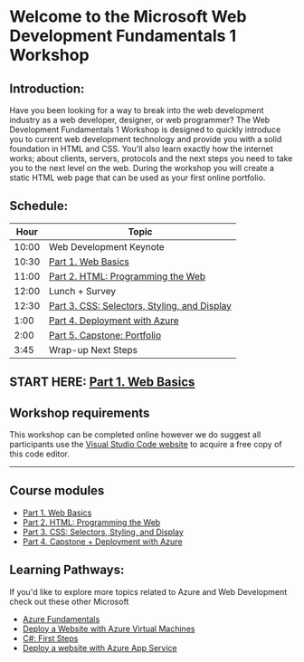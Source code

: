 # Welcome to the Microsoft Web Development Fundamentals 1 Workshop
## Introduction:
Have you been looking for a way to break into the web development industry as a web developer, designer, or web programmer? The Web Development Fundamentals 1 Workshop is designed to quickly introduce you to current web development technology and provide you with a solid foundation in HTML and CSS. You'll also learn exactly how the internet works; about clients, servers, protocols and the next steps you need to take you to the next level on the web. During the workshop you will create a static HTML web page that can be used as your first online portfolio.

## Schedule:

|Hour|Topic
|---|---|
|10:00	|Web Development Keynote
|10:30	|[Part 1. Web Basics](https://github.com/daniel-dc-cd/web-fundamentals-1/tree/master/Part%201.%20Web%20Basics)
|11:00  |[Part 2. HTML: Programming the Web](https://github.com/daniel-dc-cd/web-fundamentals-1/tree/master/Part%202.%20HTML)
|12:00	|Lunch + Survey
|12:30	|[Part 3. CSS: Selectors, Styling, and Display](https://github.com/daniel-dc-cd/web-fundamentals-1/tree/master/Part%203.%20CSS%20%26%20CSS3)
|1:00	|[Part 4. Deployment with Azure](https://github.com/daniel-dc-cd/web-fundamentals-1/tree/master/Part%204.%20%20Web%20Publishing)
|2:00	|[Part 5. Capstone: Portfolio](https://github.com/daniel-dc-cd/web-fundamentals-1/tree/master/Part%205.%20Capstone)
|3:45	|Wrap-up Next Steps

## START HERE: [**Part 1. Web Basics**](https://github.com/daniel-dc-cd/web-fundamentals-1/tree/master/Part%201.%20Web%20Basics)

## Workshop requirements

This workshop can be completed online however we do suggest all participants use the [Visual Studio Code website](https://code.visualstudio.com/) to acquire a free copy of this code editor.

---
## Course modules
* [Part 1. Web Basics](https://github.com/daniel-dc-cd/web-fundamentals-1/tree/master/Part%201.%20Web%20Basics)
* [Part 2. HTML: Programming the Web](https://github.com/daniel-dc-cd/web-fundamentals-1/tree/master/Part%202.%20HTML)
* [Part 3. CSS: Selectors, Styling, and Display](https://github.com/daniel-dc-cd/web-fundamentals-1/tree/master/Part%203.%20CSS%20%26%20CSS3)
* [Part 4. Capstone + Deployment with Azure](https://github.com/daniel-dc-cd/web-fundamentals-1/tree/master/Part%204.%20%20Capstone%20%2B%20Deployment)

## Learning Pathways:
If you'd like to explore more topics related to Azure and Web Development check out these other Microsoft 	
* [Azure Fundamentals](https://docs.microsoft.com/en-us/learn/paths/azure-fundamentals/)	
* [Deploy a Website with Azure Virtual Machines](https://docs.microsoft.com/en-us/learn/paths/deploy-a-website-with-azure-virtual-machines/)	
* [C#: First Steps](https://docs.microsoft.com/en-us/learn/paths/csharp-first-steps/)	
* [Deploy a website with Azure App Service](https://docs.microsoft.com/en-us/learn/paths/deploy-a-website-with-azure-app-service/)		
